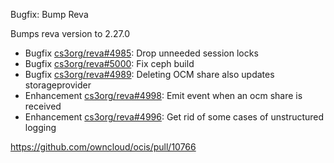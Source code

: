 Bugfix: Bump Reva

Bumps reva version to 2.27.0

*   Bugfix [cs3org/reva#4985](https://github.com/cs3org/reva/pull/4985): Drop unneeded session locks
*   Bugfix [cs3org/reva#5000](https://github.com/cs3org/reva/pull/5000): Fix ceph build
*   Bugfix [cs3org/reva#4989](https://github.com/cs3org/reva/pull/4989): Deleting OCM share also updates storageprovider
*   Enhancement [cs3org/reva#4998](https://github.com/cs3org/reva/pull/4998): Emit event when an ocm share is received
*   Enhancement [cs3org/reva#4996](https://github.com/cs3org/reva/pull/4996): Get rid of some cases of unstructured logging

https://github.com/owncloud/ocis/pull/10766
